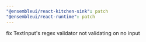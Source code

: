 ```yaml
---
"@ensembleui/react-kitchen-sink": patch
"@ensembleui/react-runtime": patch
---
```


fix TextInput's regex validator not validating on no input
